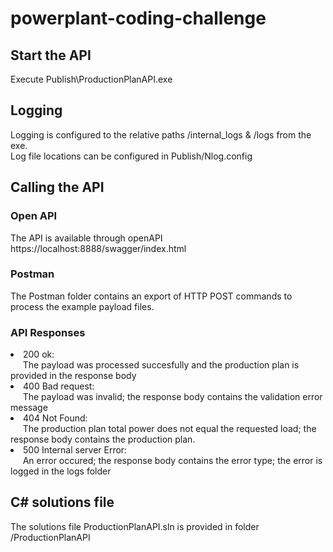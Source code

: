 # powerplant-coding-challenge


## Start the API

Execute Publish\ProductionPlanAPI.exe

## Logging

Logging is configured to the relative paths /internal_logs & /logs from the exe. <br/>
Log file locations can be configured in Publish/Nlog.config


## Calling the API

### Open API
The API is available through openAPI <br/>
https://localhost:8888/swagger/index.html

### Postman

The Postman folder contains an export of HTTP POST commands to process the example payload files.

### API Responses

<li>200 ok:<br/> 
  &nbsp;&nbsp;&nbsp;&nbsp;
  The payload was processed succesfully and the production plan is provided in the response body<br/>

<li>400 Bad request:<br/> 
  &nbsp;&nbsp;&nbsp;&nbsp;
  The payload was invalid; the response body contains the validation error message<br/>

<li>404 Not Found:<br/> 
  &nbsp;&nbsp;&nbsp;&nbsp;
  The production plan total power does not equal the requested load; the response body contains the production plan.<br/>

<li>500 Internal server Error:<br/> 
  &nbsp;&nbsp;&nbsp;&nbsp;
  An error occured; the response body contains the error type; the error is logged in the logs folder<br/>

## C# solutions file
The solutions file ProductionPlanAPI.sln is provided in folder /ProductionPlanAPI
